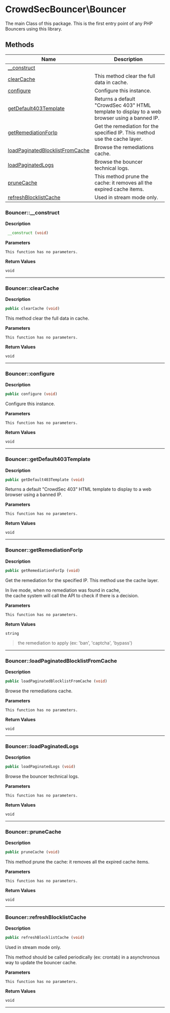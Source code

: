 # CrowdSecBouncer\Bouncer  

The main Class of this package. This is the first entry point of any PHP Bouncers using this library.





## Methods

| Name | Description |
|------|-------------|
|[__construct](#bouncer__construct)||
|[clearCache](#bouncerclearcache)|This method clear the full data in cache.|
|[configure](#bouncerconfigure)|Configure this instance.|
|[getDefault403Template](#bouncergetdefault403template)|Returns a default "CrowdSec 403" HTML template to display to a web browser using a banned IP.|
|[getRemediationForIp](#bouncergetremediationforip)|Get the remediation for the specified IP. This method use the cache layer.|
|[loadPaginatedBlocklistFromCache](#bouncerloadpaginatedblocklistfromcache)|Browse the remediations cache.|
|[loadPaginatedLogs](#bouncerloadpaginatedlogs)|Browse the bouncer technical logs.|
|[pruneCache](#bouncerprunecache)|This method prune the cache: it removes all the expired cache items.|
|[refreshBlocklistCache](#bouncerrefreshblocklistcache)|Used in stream mode only.|




### Bouncer::__construct  

**Description**

```php
 __construct (void)
```

 

 

**Parameters**

`This function has no parameters.`

**Return Values**

`void`


<hr />


### Bouncer::clearCache  

**Description**

```php
public clearCache (void)
```

This method clear the full data in cache. 

 

**Parameters**

`This function has no parameters.`

**Return Values**

`void`


<hr />


### Bouncer::configure  

**Description**

```php
public configure (void)
```

Configure this instance. 

 

**Parameters**

`This function has no parameters.`

**Return Values**

`void`


<hr />


### Bouncer::getDefault403Template  

**Description**

```php
public getDefault403Template (void)
```

Returns a default "CrowdSec 403" HTML template to display to a web browser using a banned IP. 

 

**Parameters**

`This function has no parameters.`

**Return Values**

`void`


<hr />


### Bouncer::getRemediationForIp  

**Description**

```php
public getRemediationForIp (void)
```

Get the remediation for the specified IP. This method use the cache layer. 

In live mode, when no remediation was found in cache,  
the cache system will call the API to check if there is a decision. 

**Parameters**

`This function has no parameters.`

**Return Values**

`string`

> the remediation to apply (ex: 'ban', 'captcha', 'bypass')


<hr />


### Bouncer::loadPaginatedBlocklistFromCache  

**Description**

```php
public loadPaginatedBlocklistFromCache (void)
```

Browse the remediations cache. 

 

**Parameters**

`This function has no parameters.`

**Return Values**

`void`


<hr />


### Bouncer::loadPaginatedLogs  

**Description**

```php
public loadPaginatedLogs (void)
```

Browse the bouncer technical logs. 

 

**Parameters**

`This function has no parameters.`

**Return Values**

`void`


<hr />


### Bouncer::pruneCache  

**Description**

```php
public pruneCache (void)
```

This method prune the cache: it removes all the expired cache items. 

 

**Parameters**

`This function has no parameters.`

**Return Values**

`void`


<hr />


### Bouncer::refreshBlocklistCache  

**Description**

```php
public refreshBlocklistCache (void)
```

Used in stream mode only. 

This method should be called periodically (ex: crontab) in a asynchronous way to update the bouncer cache. 

**Parameters**

`This function has no parameters.`

**Return Values**

`void`


<hr />

